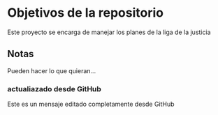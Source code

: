 # Objetivos de la repositorio

Este proyecto se encarga de manejar los planes de la liga de la justicia


## Notas
Pueden hacer lo que quieran...

### actualiazado desde GitHub
Este es un mensaje editado completamente desde GitHub
